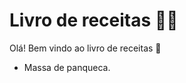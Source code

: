 # Livro de receitas :woman_cook:

Olá! Bem vindo ao livro de receitas :wave:

- Massa de panqueca.


